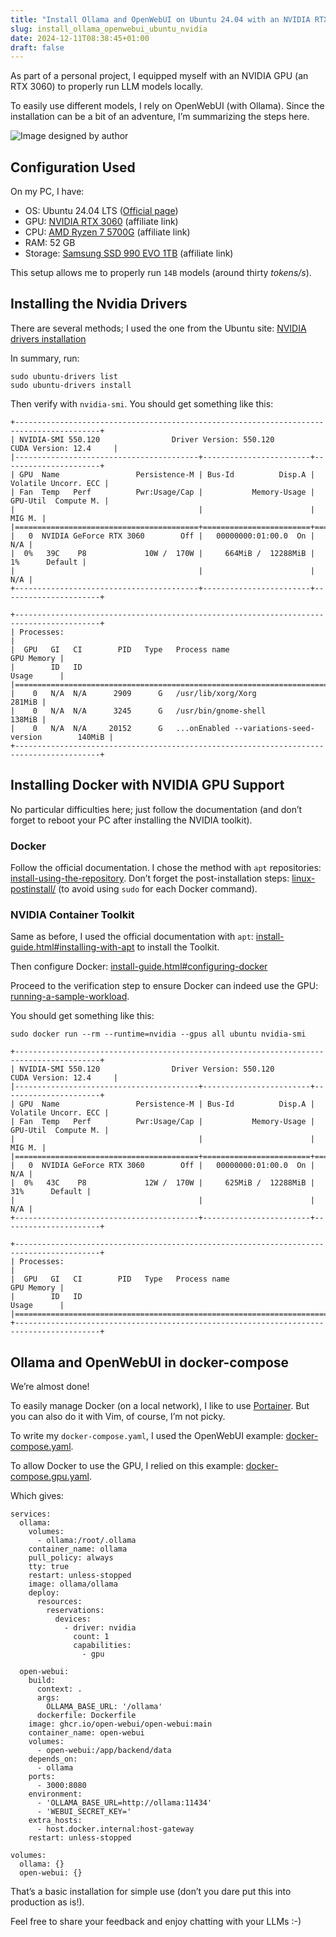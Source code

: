 ```yaml
---
title: "Install Ollama and OpenWebUI on Ubuntu 24.04 with an NVIDIA RTX3060 GPU"
slug: install_ollama_openwebui_ubuntu_nvidia
date: 2024-12-11T08:38:45+01:00
draft: false
---
```


As part of a personal project, I equipped myself with an NVIDIA GPU (an RTX 3060) to properly run LLM models locally.

To easily use different models, I rely on OpenWebUI (with Ollama). Since the installation can be a bit of an adventure, I’m summarizing the steps here.

![Image designed by author](/img/llm-desktop.png)

## Configuration Used

On my PC, I have:

- OS: Ubuntu 24.04 LTS ([Official page](https://ubuntu.com/download/desktop))
- GPU: [NVIDIA RTX 3060](https://amzn.to/3D4dDuc) (affiliate link)
- CPU: [AMD Ryzen 7 5700G](https://amzn.to/4gnUvq5) (affiliate link)
- RAM: 52 GB
- Storage: [Samsung SSD 990 EVO 1TB](https://amzn.to/3D9ASmO) (affiliate link)

This setup allows me to properly run `14B` models (around thirty *tokens/s*).

## Installing the Nvidia Drivers

There are several methods; I used the one from the Ubuntu site: [NVIDIA drivers installation](https://ubuntu.com/server/docs/nvidia-drivers-installation#p-97843-the-recommended-way-ubuntu-drivers-tool)

In summary, run:

```
sudo ubuntu-drivers list 
sudo ubuntu-drivers install
```

Then verify with `nvidia-smi`. You should get something like this:

```
+-----------------------------------------------------------------------------------------+
| NVIDIA-SMI 550.120                Driver Version: 550.120        CUDA Version: 12.4     |
|-----------------------------------------+------------------------+----------------------+
| GPU  Name                 Persistence-M | Bus-Id          Disp.A | Volatile Uncorr. ECC |
| Fan  Temp   Perf          Pwr:Usage/Cap |           Memory-Usage | GPU-Util  Compute M. |
|                                         |                        |               MIG M. |
|=========================================+========================+======================|
|   0  NVIDIA GeForce RTX 3060        Off |   00000000:01:00.0  On |                  N/A |
|  0%   39C    P8             10W /  170W |     664MiB /  12288MiB |      1%      Default |
|                                         |                        |                  N/A |
+-----------------------------------------+------------------------+----------------------+
                                                                                         
+-----------------------------------------------------------------------------------------+
| Processes:                                                                              |
|  GPU   GI   CI        PID   Type   Process name                              GPU Memory |
|        ID   ID                                                               Usage      |
|=========================================================================================|
|    0   N/A  N/A      2909      G   /usr/lib/xorg/Xorg                            281MiB |
|    0   N/A  N/A      3245      G   /usr/bin/gnome-shell                          138MiB |
|    0   N/A  N/A     20152      G   ...onEnabled --variations-seed-version        140MiB |
+-----------------------------------------------------------------------------------------+
```

## Installing Docker with NVIDIA GPU Support

No particular difficulties here; just follow the documentation (and don’t forget to reboot your PC after installing the NVIDIA toolkit).

### Docker

Follow the official documentation. I chose the method with `apt` repositories: [install-using-the-repository](https://docs.docker.com/engine/install/ubuntu/#install-using-the-repository). Don’t forget the post-installation steps: [linux-postinstall/](https://docs.docker.com/engine/install/linux-postinstall/) (to avoid using `sudo` for each Docker command).

### NVIDIA Container Toolkit

Same as before, I used the official documentation with `apt`: [install-guide.html#installing-with-apt](https://docs.nvidia.com/datacenter/cloud-native/container-toolkit/latest/install-guide.html#installing-with-apt) to install the Toolkit.

Then configure Docker: [install-guide.html#configuring-docker](https://docs.nvidia.com/datacenter/cloud-native/container-toolkit/latest/install-guide.html#configuring-docker)

Proceed to the verification step to ensure Docker can indeed use the GPU: [running-a-sample-workload](https://docs.nvidia.com/datacenter/cloud-native/container-toolkit/latest/sample-workload.html#running-a-sample-workload).

You should get something like this:

```
sudo docker run --rm --runtime=nvidia --gpus all ubuntu nvidia-smi
                                                                                                     
+-----------------------------------------------------------------------------------------+
| NVIDIA-SMI 550.120                Driver Version: 550.120        CUDA Version: 12.4     |
|-----------------------------------------+------------------------+----------------------+
| GPU  Name                 Persistence-M | Bus-Id          Disp.A | Volatile Uncorr. ECC |
| Fan  Temp   Perf          Pwr:Usage/Cap |           Memory-Usage | GPU-Util  Compute M. |
|                                         |                        |               MIG M. |
|=========================================+========================+======================|
|   0  NVIDIA GeForce RTX 3060        Off |   00000000:01:00.0  On |                  N/A |
|  0%   43C    P8             12W /  170W |     625MiB /  12288MiB |     31%      Default |
|                                         |                        |                  N/A |
+-----------------------------------------+------------------------+----------------------+
                                                                                         
+-----------------------------------------------------------------------------------------+
| Processes:                                                                              |
|  GPU   GI   CI        PID   Type   Process name                              GPU Memory |
|        ID   ID                                                               Usage      |
|=========================================================================================|
+-----------------------------------------------------------------------------------------+
```

## Ollama and OpenWebUI in docker-compose

We’re almost done!

To easily manage Docker (on a local network), I like to use [Portainer](https://docs.portainer.io/start/install-ce/server/docker/linux). But you can also do it with Vim, of course, I’m not picky.

To write my `docker-compose.yaml`, I used the OpenWebUI example: [docker-compose.yaml](https://github.com/open-webui/open-webui/blob/main/docker-compose.yaml).

To allow Docker to use the GPU, I relied on this example: [docker-compose.gpu.yaml](https://github.com/open-webui/open-webui/blob/main/docker-compose.gpu.yaml).

Which gives:

```
services:
  ollama:
    volumes:
      - ollama:/root/.ollama
    container_name: ollama
    pull_policy: always
    tty: true
    restart: unless-stopped
    image: ollama/ollama
    deploy:
      resources:
        reservations:
          devices:
            - driver: nvidia
              count: 1
              capabilities:
                - gpu

  open-webui:
    build:
      context: .
      args:
        OLLAMA_BASE_URL: '/ollama'
      dockerfile: Dockerfile
    image: ghcr.io/open-webui/open-webui:main
    container_name: open-webui
    volumes:
      - open-webui:/app/backend/data
    depends_on:
      - ollama
    ports:
      - 3000:8080
    environment:
      - 'OLLAMA_BASE_URL=http://ollama:11434'
      - 'WEBUI_SECRET_KEY='
    extra_hosts:
      - host.docker.internal:host-gateway
    restart: unless-stopped

volumes:
  ollama: {}
  open-webui: {}
```

That’s a basic installation for simple use (don’t you dare put this into production as is!).

Feel free to share your feedback and enjoy chatting with your LLMs :-)
